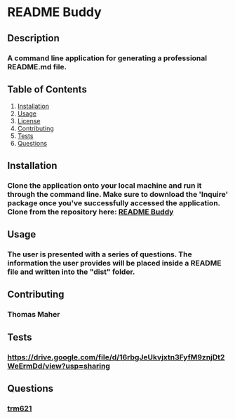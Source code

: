 # README Buddy
  ## Description
  ### A command line application for generating a professional README.md file.
  ## Table of Contents
  1. <a href="#installation">Installation</a>
  2. <a href="#usage">Usage</a>
  3. <a href="#license">License</a>
  4. <a href="#contributing">Contributing</a>
  5. <a href="#tests">Tests</a>
  6. <a href="#questions">Questions</a>
  ## Installation
  ### Clone the application onto your local machine and run it through the command line. Make sure to download the 'Inquire' package once you've successfully accessed the application. Clone from the repository here: <a href="https://github.com/trm621/readme-buddy">README Buddy</a>
  ## Usage
  ### The user is presented with a series of questions. The information the user provides will be placed inside a README file and written into the "dist" folder.
  ## Contributing
  ### Thomas Maher
  ## Tests
  ### https://drive.google.com/file/d/16rbgJeUkvjxtn3FyfM9znjDt2WeErmDd/view?usp=sharing
  ## Questions
  ### <a href="https://www.github.com/trm621">trm621</a>
